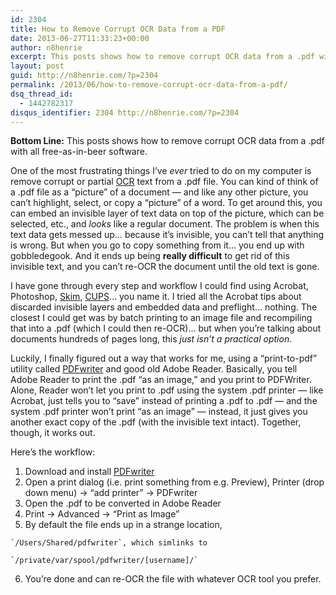 ```yaml
---
id: 2304
title: How to Remove Corrupt OCR Data from a PDF
date: 2013-06-27T11:33:23+00:00
author: n8henrie
excerpt: This posts shows how to remove corrupt OCR data from a .pdf with all free-as-in-beer software.
layout: post
guid: http://n8henrie.com/?p=2304
permalink: /2013/06/how-to-remove-corrupt-ocr-data-from-a-pdf/
dsq_thread_id:
  - 1442782317
disqus_identifier: 2304 http://n8henrie.com/?p=2304
---
```

**Bottom Line:** This posts shows how to remove corrupt OCR data from a .pdf with all free-as-in-beer software.<!--more-->

One of the most frustrating things I&#8217;ve _ever_ tried to do on my computer is remove corrupt or partial <a target="_blank" href="http://en.wikipedia.org/wiki/Optical_character_recognition" title="Optical Character Recognition">OCR</a> text from a .pdf file. You can kind of think of a .pdf file as a &#8220;picture&#8221; of a document &#8212; and like any other picture, you can&#8217;t highlight, select, or copy a &#8220;picture&#8221; of a word. To get around this, you can embed an invisible layer of text data on top of the picture, which can be selected, etc., and _looks_ like a regular document. The problem is when this text data gets messed up&#8230; because it&#8217;s invisible, you can&#8217;t tell that anything is wrong. But when you go to copy something from it&#8230; you end up with gobbledegook. And it ends up being **really difficult** to get rid of this invisible text, and you can&#8217;t re-OCR the document until the old text is gone.

I have gone through every step and workflow I could find using Acrobat, Photoshop, <a target="_blank" href="http://skim-app.sourceforge.net/">Skim</a>, <a target="_blank" href="http://www.cups-pdf.de/download.shtml">CUPS</a>&#8230; you name it. I tried all the Acrobat tips about discarded invisible layers and embedded data and preflight&#8230; nothing. The closest I could get was by batch printing to an image file and recompiling that into a .pdf (which I could then re-OCR)&#8230; but when you&#8217;re talking about documents hundreds of pages long, this _just isn&#8217;t a practical option_.

Luckily, I finally figured out a way that works for me, using a &#8220;print-to-pdf&#8221; utility called <a target="_blank" href="http://sourceforge.net/projects/pdfwriterformac/">PDFwriter</a> and good old Adobe Reader. Basically, you tell Adobe Reader to print the .pdf &#8220;as an image,&#8221; and you print to PDFWriter. Alone, Reader won&#8217;t let you print to .pdf using the system .pdf printer &#8212; like Acrobat, just tells you to &#8220;save&#8221; instead of printing a .pdf to .pdf &#8212; and the system .pdf printer won&#8217;t print &#8220;as an image&#8221; &#8212; instead, it just gives you another exact copy of the .pdf (with the invisible text intact). Together, though, it works out.

Here&#8217;s the workflow:

  1. Download and install <a target="_blank" href="http://sourceforge.net/projects/pdfwriterformac/" title=".pdfwriter">PDFwriter</a>
  2. Open a print dialog (i.e. print something from e.g. Preview), Printer (drop down menu) -> &#8220;add printer&#8221; -> PDFwriter
  3. Open the .pdf to be converted in Adobe Reader
  4. Print -> Advanced -> &#8220;Print as Image&#8221;
  5. By default the file ends up in a strange location,

    `/Users/Shared/pdfwriter`, which simlinks to

    `/private/var/spool/pdfwriter/[username]/`
  6. You&#8217;re done and can re-OCR the file with whatever OCR tool you prefer.

